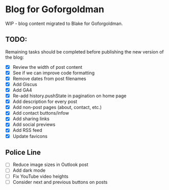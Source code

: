 # Blog for Goforgoldman

WIP - blog content migrated to Blake for Goforgoldman.

## TODO:

Remaining tasks should be completed before publishing the new version of the blog:

- [x] Review the width of post content
- [x] See if we can improve code formatting
- [x] Remove dates from post filenames
- [x] Add Giscus
- [x] Add GA4
- [x] Re-add history.pushState in pagination on home page
- [x] Add description for every post
- [x] Add non-post pages (about, contact, etc.)
- [x] Add contact buttons/infow
- [x] Add sharing links
- [x] Add social previews
- [x] Add RSS feed
- [x] Update favicons

Police Line
---

- [ ] Reduce image sizes in Outlook post
- [ ] Add dark mode
- [ ] Fix YouTube video heights
- [ ] Consider next and previous buttons on posts
